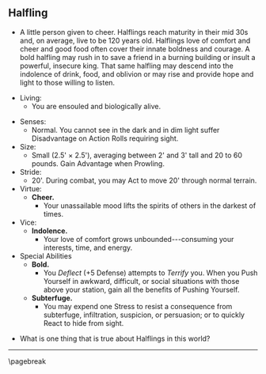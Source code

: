 ## Halfling

- A little person given to cheer. Halflings reach maturity in their mid 30s and, on average, live to be 120 years old. Halflings love of comfort and cheer and good food often cover their innate boldness and courage. A bold halfling may rush in to save a friend in a burning building or insult a powerful, insecure king. That same halfling may descend into the indolence of drink, food, and oblivion or may rise and provide hope and light to those willing to listen.
* Living:
    * You are ensouled and biologically alive.
- Senses:
    - Normal. You cannot see in the dark and in dim light suffer Disadvantage on Action Rolls requiring sight.
- Size:
    - Small (2.5' × 2.5'), averaging between 2' and 3' tall and 20 to 60 pounds. Gain Advantage when Prowling.
- Stride:
    - 20'. During combat, you may Act to move 20' through normal terrain.
- Virtue:
    - **Cheer.**
        - Your unassailable mood lifts the spirits of others in the darkest of times.
- Vice:
    - **Indolence.**
        - Your love of comfort grows unbounded---consuming your interests, time, and energy.
- Special Abilities
    - **Bold.**
        - You *Deflect* (+5 Defense) attempts to *Terrify* you. When you Push Yourself in awkward, difficult, or social situations with those above your station, gain all the benefits of Pushing Yourself.
    - **Subterfuge.**
        - You may expend one Stress to resist a consequence from subterfuge, infiltration, suspicion, or persuasion; or to quickly React to hide from sight.
* What is one thing that is true about Halflings in this world?

* * * * * * * * * * * * * * * * * * * * * * * * * * * * * * * * * * * * * * * *

\pagebreak
